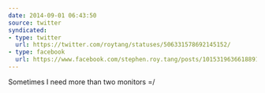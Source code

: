 ```yaml
---
date: 2014-09-01 06:43:50
source: twitter
syndicated:
- type: twitter
  url: https://twitter.com/roytang/statuses/506331578692145152/
- type: facebook
  url: https://www.facebook.com/stephen.roy.tang/posts/10153196366188912
---
```


Sometimes I need more than two monitors =/